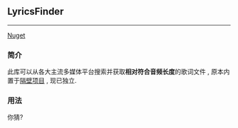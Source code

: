 ## LyricsFinder
---

[Nuget](https://www.nuget.org/packages/LyricsFinder)

### 简介
此库可以从各大主流多媒体平台搜索并获取**相对符合音频长度**的歌词文件 , 原本内置于[隔壁项目](https://github.com/OsuSync/LyricDisplayerPlugin) , 现已独立.

### 用法
你猜?
